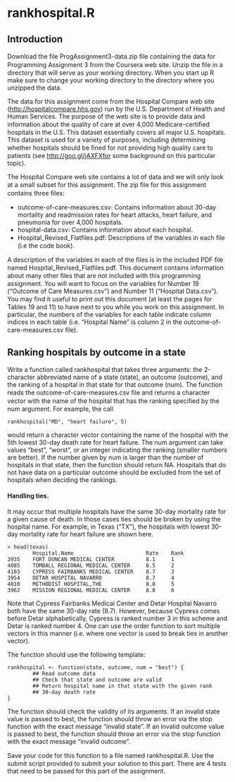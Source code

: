 # rankhospital.R

## Introduction

Download the ﬁle ProgAssignment3-data.zip ﬁle containing the data for Programming Assignment 3 from the Coursera web site. Unzip the ﬁle in a directory that will serve as your working directory. When you start up R make sure to change your working directory to the directory where you unzipped the data.

The data for this assignment come from the Hospital Compare web site (http://hospitalcompare.hhs.gov) run by the U.S. Department of Health and Human Services. The purpose of the web site is to provide data and information about the quality of care at over 4,000 Medicare-certiﬁed hospitals in the U.S. This dataset essentially covers all major U.S. hospitals. This dataset is used for a variety of purposes, including determining whether hospitals should be ﬁned for not providing high quality care to patients (see http://goo.gl/jAXFXfor some background on this particular topic).

The Hospital Compare web site contains a lot of data and we will only look at a small subset for this assignment. The zip ﬁle for this assignment contains three ﬁles:

* outcome-of-care-measures.csv: Contains information about 30-day mortality and readmission rates for heart attacks, heart failure, and pneumonia for over 4,000 hospitals.
* hospital-data.csv: Contains information about each hospital.
* Hospital_Revised_Flatfiles.pdf: Descriptions of the variables in each ﬁle (i.e the code book).

A description of the variables in each of the ﬁles is in the included PDF ﬁle named Hospital_Revised_Flatfiles.pdf. This document contains information about many other ﬁles that are not included with this programming assignment. You will want to focus on the variables for Number 19 (“Outcome of Care Measures.csv”) and Number 11 (“Hospital Data.csv”). You may ﬁnd it useful to print out this document (at least the pages for Tables 19 and 11) to have next to you while you work on this assignment. In particular, the numbers of the variables for each table indicate column indices in each table (i.e. “Hospital Name” is column 2 in the outcome-of-care-measures.csv ﬁle).

## Ranking hospitals by outcome in a state

Write a function called rankhospital that takes three arguments: the 2-character abbreviated name of a state (state), an outcome (outcome), and the ranking of a hospital in that state for that outcome (num). The function reads the outcome-of-care-measures.csv ﬁle and returns a character vector with the name of the hospital that has the ranking speciﬁed by the num argument. For example, the call

```
rankhospital("MD", "heart failure", 5)
```

would return a character vector containing the name of the hospital with the 5th lowest 30-day death rate for heart failure. The num argument can take values “best”, “worst”, or an integer indicating the ranking
(smaller numbers are better). If the number given by num is larger than the number of hospitals in that state, then the function should return NA. Hospitals that do not have data on a particular outcome should
be excluded from the set of hospitals when deciding the rankings.

#### Handling ties. 

It may occur that multiple hospitals have the same 30-day mortality rate for a given cause of death. In those cases ties should be broken by using the hospital name. For example, in Texas (“TX”), the hospitals with lowest 30-day mortality rate for heart failure are shown here.

```
> head(texas)
        Hospital.Name                       Rate    Rank
3935    FORT DUNCAN MEDICAL CENTER          8.1     1
4085    TOMBALL REGIONAL MEDICAL CENTER     8.5     2
4103    CYPRESS FAIRBANKS MEDICAL CENTER    8.7     3
3954    DETAR HOSPITAL NAVARRO              8.7     4
4010    METHODIST HOSPITAL,THE              8.8     5
3962    MISSION REGIONAL MEDICAL CENTER     8.8     6
```

Note that Cypress Fairbanks Medical Center and Detar Hospital Navarro both have the same 30-day rate (8.7). However, because Cypress comes before Detar alphabetically, Cypress is ranked number 3 in this scheme and Detar is ranked number 4. One can use the order function to sort multiple vectors in this manner (i.e. where one vector is used to break ties in another vector).

The function should use the following template:

```
rankhospital <- function(state, outcome, num = "best") {
        ## Read outcome data
        ## Check that state and outcome are valid
        ## Return hospital name in that state with the given rank
        ## 30-day death rate
}
```

The function should check the validity of its arguments. If an invalid state value is passed to best, the function should throw an error via the stop function with the exact message “invalid state”. If an invalid outcome value is passed to best, the function should throw an error via the stop function with the exact message “invalid outcome”.

Save your code for this function to a ﬁle named rankhospital.R. Use the submit script provided to submit your solution to this part. There are 4 tests that need to be passed for this part of the assignment.
